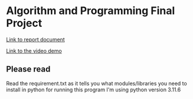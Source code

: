 # Algorithm and Programming Final Project

[Link to report document](https://docs.google.com/document/d/1IJAEUO72nNYveldwDFI8Xkd6gKztWa_bpmEYrKhWQJk/edit?usp=sharing)

[Link to the video demo](https://drive.google.com/file/d/1J2GQgKrbViKnUxm35hH2eANFpS2iHCFd/view?usp=sharing)

## Please read
Read the requirement.txt as it tells you what modules/libraries you need to install in python for running this program
I'm using python version 3.11.6
